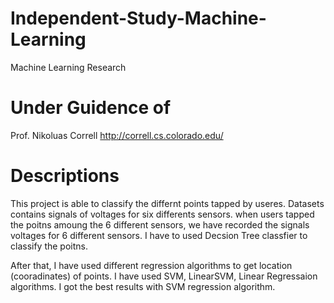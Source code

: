 # Independent-Study-Machine-Learning
Machine Learning Research


# Under Guidence of
Prof. Nikoluas Correll
http://correll.cs.colorado.edu/

# Descriptions
This project is able to classify the differnt points tapped by useres. Datasets contains signals of voltages for six differents sensors. 
when users tapped the poitns amoung the 6 different sensors, we have recorded the signals voltages for 6 different sensors. I have to used Decsion Tree classfier to classify the poitns.

After that, I have used different regression algorithms to get location (cooradinates) of points. I have used SVM, LinearSVM, Linear Regressaion algorithms. I got the best results with SVM regression algorithm.



